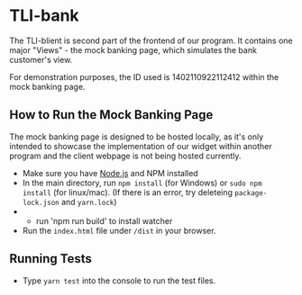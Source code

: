 # TLI-bank

The TLI-blient is second part of the frontend of our program. It contains one major "Views" - the mock banking page, which simulates the bank customer's view. 

For demonstration purposes, the ID used is 1402110922112412 within the mock banking page.

## How to Run the Mock Banking Page
The mock banking page is designed to be hosted locally, as it's only intended to showcase the implementation of our widget within another program and the client webpage is not being hosted currently.
- Make sure you have [Node.js](https://nodejs.org/en/download/) and NPM installed
- In the main directory, run `npm install` (for Windows) or `sudo npm install` (for linux/mac). (If there is an error, try deleteing `package-lock.json` and `yarn.lock`)
- - run 'npm run build' to install watcher
- Run the `index.html` file under `/dist` in your browser.

## Running Tests
- Type `yarn test` into the console to run the test files.
